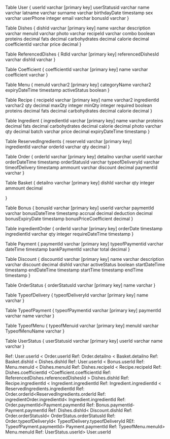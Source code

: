 Table User {
  userId varchar [primary key]
  userStatusid varchar
  name varchar
  latname varchar
  surname varchar
  birthdayDate timestamp
  sex varchar
  userPhone integer
  email varchar
  bonusId varchar 
}

Table Dishes {
  dishId varchar [primary key]
  name varchar
  description varchar
  menuId varchar
  photo varchar
  recipeId varchar
  combo boolean
  proteins decimal
  fats decimal
  carbohydrates decimal
  calorie decimal
  coefficientId varchar
  price decimal
}

Table ReferencedDishes {
  RdId varchar [primary key]
  referencedDishesId varchar
  dishId varchar 
}

Table Coefficient {
  coefficientId varchar [primary key]
  name varchar
  coefficient varchar
} 

Table Menu {
  menuId varchar2 [primary key]
  categoryName varchar2
  expiryDateTime timestamp
  activeStatus boolean 
}

Table  Recipe {
  recipeId varchar [primary key]
  name varchar2
  ingredientId varchar2
  qty decimal
  maxQty integer
  minQty integer
  required boolean
  proteins decimal
  fats decimal
  carbohydrates decimal
  calorie decimal
}

Table  Ingredient {
  ingredientId varchar [primary key]
  name varchar
  proteins decimal
  fats decimal
  carbohydrates decimal
  calorie decimal
  photo varchar
  qty decimal
  batch varchar
  price decimal
  expiryDateTime timestamp
}

Table  ReservedIngredients {
  reserveId varchar [primary key]  
  ingredientId varchar
  orderId varchar
  qty decimal
}

Table Order {
  orderId varchar [primary key]
  detailno varchar
  userId varchar
  orderDateTime timestamp
  orderStatusId varchar
  typeofDeliveryId varchar
  timeofDelivery timestamp
  ammount varchar
  discount decimal
	paymentId varchar
}

Table Basket {
  detailno varchar [primary key]
  dishId varchar
  qty integer
  ammount decimal

}

Table Bonus {
  bonusId varchar [primary key]
  userId varchar
  paymentId varchar 
  bonusDateTime timestamp
  accrual  decimal
  deduction   decimal
  bonusExpiryDate timestamp
  bonusPriceCoefficient decimal
}

Table ingredientOrder {
  orderId varchar [primary key]
  orderDate timestamp
  ingredientId varchar
  qty integer
  requireDateTime timestamp
}


Table Payment {
  paymentId varchar [primary key]
  typeofPaymentid varchar
  dateTime timestamp
  bankPaymentId varchar
  total  decimal
}

Table Discount {
  discountid varchar [primary key]
  name varchar
  description varchar
  discount decimal
  dishId varchar 
  activeStatus boolean 
  startDateTime timestamp
  endDateTime timestamp
  startTime timestamp
  endTime timestamp
}

Table OrderStatus {
  orderStatusId varchar [primary key]
  name varchar
}


Table TypeofDelivery {
  typeofDeliveryId varchar [primary key]
  name varchar
}

Table TypeofPayment {
  typeofPaymentid varchar [primary key]
  paymentId varchar
  name varchar
}

Table TypeofMenu {
  typeofMenuid varchar [primary key]
  menuId varchar
  TypeofMenuName varchar
}

Table UserStatus {
  userStatusid varchar [primary key]
  userId varchar
  name varchar
}

Ref: User.userId < Order.userId 
Ref: Order.detailno < Basket.detailno
Ref: Basket.dishId < Dishes.dishId
Ref: User.userId < Bonus.userId
Ref: Menu.menuId < Dishes.menuId
Ref: Dishes.recipeId < Recipe.recipeId
Ref: Dishes.coefficientId <Coefficient.coefficientId
Ref: ReferencedDishes.referencedDishesId > Dishes.dishId
Ref: Recipe.ingredientId < Ingredient.ingredientId
Ref: Ingredient.ingredientId < ReservedIngredients.ingredientId
Ref: Order.orderId<ReservedIngredients.orderId
Ref: ingredientOrder.ingredientId< Ingredient.ingredientId
Ref: Order.paymentId<Payment.paymentId
Ref: Bonus.paymentId- Payment.paymentId
Ref: Dishes.dishId< Discount.dishId
Ref: Order.orderStatusId< OrderStatus.orderStatusId
Ref: Order.typeofDeliveryId< TypeofDelivery.typeofDeliveryId
REf: TypeofPayment.paymentId> Payment.paymentId
Ref: TypeofMenu.menuId> Menu.menuId
Ref: UserStatus.userId> User.userId

